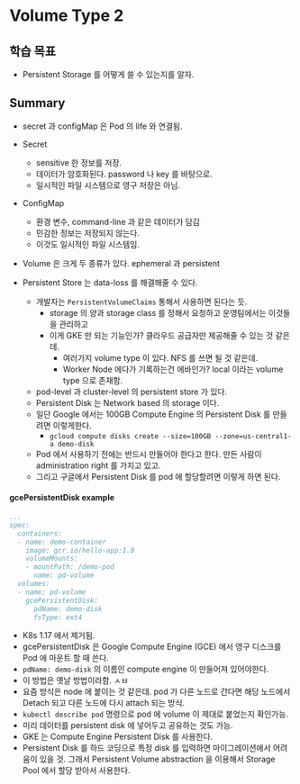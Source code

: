 # Volume Type 2 

## 학습 목표 

- Persistent Storage 를 어떻게 쓸 수 있는지를 알자.

## Summary 

- secret 과 configMap 은 Pod 의 life 와 연결됨. 
- Secret 
  - sensitive 한 정보를 저장.
  - 데이터가 암호화된다. password 나 key 를 바탕으로.
  - 일시적인 파일 시스템으로 영구 저장은 아님.
- ConfigMap
  - 환경 변수, command-line 과 같은 데이터가 담김
  - 민감한 정보는 저장되지 않는다.
  - 이것도 일시적인 파일 시스템임.
- Volume 은 크게 두 종류가 있다. ephemeral 과 persistent

- Persistent Store 는 data-loss 를 해결해줄 수 있다.
  - 개발자는 `PersistentVolumeClaims` 통해서 사용하면 된다는 듯.
    - storage 의 양과 storage class 를 정해서 요청하고 운영팀에서는 이것들을 관리하고 
    - 이게 GKE 만 되는 기능인가? 클라우드 공급자만 제공해줄 수 있는 것 같은데.
      - 여러가지 volume type 이 있다. NFS 를 쓰면 될 것 같은데.  
      - Worker Node 에다가 기록하는건 에바인가? local 이라는 volume type 으로 존재함. 
  - pod-level 과 cluster-level 의 persistent store 가 있다.
  - Persistent Disk 는 Network based 의 storage 이다.
  - 일단 Google 에서는 100GB Compute Engine 의 Persistent Disk 를 만들려면 이렇게한다. 
    - `gcloud compute disks create --size=100GB --zone=us-central1-a demo-disk`
  - Pod 에서 사용하기 전에는 반드시 만들어야 한다고 한다. 만든 사람이 administration right 를 가지고 있고.
  - 그리고 구글에서 Persistent Disk 를 pod 에 할당할려면 이렇게 하면 된다. 

#### gcePersistentDisk example 

```yaml
...
spec: 
  containers:
  - name: demo-container
    image: gcr.io/hello-app:1.0
    volumeMounts:
    - mountPath: /demo-pod
      name: pd-volume
  volumes:
  - name: pd-volume
    gcePersistentDisk:
      pdName: demo-disk
      fsType: ext4
```

- K8s 1.17 에서 제거됨. 
- gcePersistentDisk 은 Google Compute Engine (GCE) 에서 영구 디스크를 Pod 에 마운트 할 때 쓴다.
- `pdName: demo-disk` 의 이름인 compute engine 이 만들어져 있어야한다.
- 이 방법은 옛날 방법이라함. ㅅㅂ 
- 요즘 방식은 node 에 붙이는 것 같은데. pod 가 다른 노드로 간다면 해당 노드에서 Detach 되고 다른 노드에 다시 attach 되는 방식.
- `kubectl describe pod` 명령으로 pod 에 volume 이 제대로 붙었는지 확인가능.
- 미리 데이터를 persistent disk 에 넣어두고 공유하는 것도 가능.
- GKE 는 Compute Engine Persistent Disk 를 사용한다.
- Persistent Disk 를 하드 코딩으로 특정 disk 를 입력하면 마이그레이션에서 어려움이 있을 것. 그래서 Persistent Volume abstraction 을 이용해서 Storage Pool 에서 할당 받아서 사용한다. 
